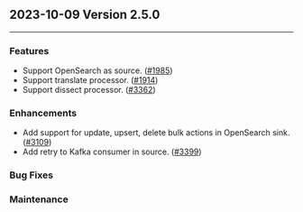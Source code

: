 ## 2023-10-09 Version 2.5.0

---

### Features
* Support OpenSearch as source. ([#1985](https://github.com/opensearch-project/data-prepper/issues/1985))
* Support translate processor. ([#1914](https://github.com/opensearch-project/data-prepper/issues/1914))
* Support dissect processor. ([#3362](https://github.com/opensearch-project/data-prepper/issues/3362))

### Enhancements
* Add support for update, upsert, delete bulk actions in OpenSearch sink. ([#3109](https://github.com/opensearch-project/data-prepper/issues/3109))
* Add retry to Kafka consumer in source. ([#3399](https://github.com/opensearch-project/data-prepper/pull/3399))


### Bug Fixes


### Maintenance